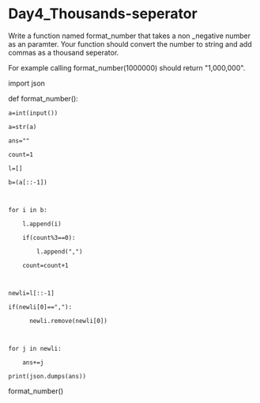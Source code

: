 # Day4_Thousands-seperator

Write a function named format_number that takes a non _negative number as an paramter.
Your function should convert the number to string and add commas as a thousand seperator.

For example calling format_number(1000000) should return "1,000,000".



import json

def format_number():



    a=int(input())

    a=str(a)

    ans=""

    count=1

    l=[]

    b=(a[::-1])

    

    for i in b:

        l.append(i)

        if(count%3==0):

            l.append(",")

        count=count+1

        

    newli=l[::-1]

    if(newli[0]==","):

          newli.remove(newli[0])

    

    for j in newli:

        ans+=j

    print(json.dumps(ans))


format_number()
